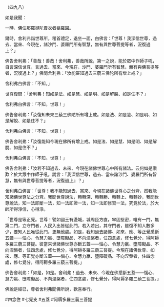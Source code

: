 （四九八）

如是我聞：

一時，佛住那羅揵陀賣衣者菴羅園。

爾時，舍利弗詣世尊所，稽首禮足，退坐一面，白佛言：「世尊！我深信世尊，過去、當來、今現在，諸沙門、婆羅門所有智慧，無有與世尊菩提等者，況復過上？」

佛告舍利弗：「善哉！善哉！舍利弗，善哉所說，第一之說，能於眾中作師子吼，自言深信世尊，言過去、當來、今現在，沙門、婆羅門所有智慧，無有與佛菩提等者，況復過上？」佛問舍利弗：「汝能審知過去三藐三佛陀所有增上戒？」

舍利弗白佛言：「不知。」

世尊復問：「舍利弗！知如是法、如是慧、如是明、如是解脫、如是住不？」

舍利弗白佛言：「不知。世尊！」

佛告舍利弗：「汝復知未來三藐三佛陀所有增上戒。如是法、如是慧、如是明、如是解脫、如是住不？」

舍利弗白佛言：「不知。世尊！」

佛告舍利弗：「汝復能知今現在佛所有增上戒。如是法、如是慧、如是明、如是解脫、如是住不？」

舍利弗白佛言：「不知。世尊！」

佛告舍利弗：「汝若不知過去、未來、今現在諸佛世尊心中所有諸法。云何如是讚歎？於大眾中作師子吼，說言：『我深信世尊，過去、當來諸沙門、婆羅門所有智慧，無有與世尊菩提等者，況復過上』？」

舍利弗白佛言：「世尊！我不能知過去、當來、今現在諸佛世尊心之分齊，然我能知諸佛世尊法之分齊。我聞世尊說法，轉轉深、轉轉勝、轉轉上、轉轉妙，我聞世尊說法，知一法即斷一法，知一法即證一法，知一法即修習一法，究竟於法，於大師所得淨信，心得淨。

「世尊是等正覺。世尊！譬如國王有邊城，城周匝方直，牢固堅密，唯有一門，無第二門，立守門者，人民入出皆從此門，若入若出，其守門者，雖復不知人數多少，要知人民唯從此門，更無他處。如是，我知過去諸佛、如來、應、等正覺悉斷五蓋——惱心、令慧力羸、墮障礙品、不向涅槃者，住四念處，修七覺分，得阿耨多羅三藐三菩提。彼當來世諸佛世尊亦斷五蓋——惱心、令慧力羸、墮障礙品、不向涅槃者，住四念處，修七覺分，得阿耨多羅三藐三菩提。今現在諸佛世尊、如來、應、等正覺亦斷五蓋——惱心、令慧力羸、墮障礙品、不向涅槃者，住四念處，修七覺分，得阿耨多羅三藐三菩提。」

佛告舍利弗：「如是，如是。舍利弗！過去、未來、今現在佛悉斷五蓋——惱心、慧力羸、墮障礙品、不向涅槃者，住四念處，修七覺分，得阿耨多羅三藐三菩提。」

佛說是經已，尊者舍利弗聞佛所說，歡喜奉行。



#四念住
#七覺支
#五蓋
#阿耨多羅三藐三菩提
